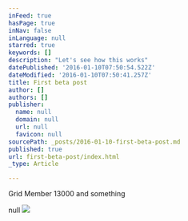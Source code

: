 ```yaml
---
inFeed: true
hasPage: true
inNav: false
inLanguage: null
starred: true
keywords: []
description: "Let's see how this works"
datePublished: '2016-01-10T07:50:54.522Z'
dateModified: '2016-01-10T07:50:41.257Z'
title: First beta post
author: []
authors: []
publisher:
  name: null
  domain: null
  url: null
  favicon: null
sourcePath: _posts/2016-01-10-first-beta-post.md
published: true
url: first-beta-post/index.html
_type: Article

---
```

Grid Member 13000 and something 

null
![](https://the-grid-user-content.s3-us-west-2.amazonaws.com/aec165d6-c864-4e2e-95be-d717b1cefe8d.jpg)